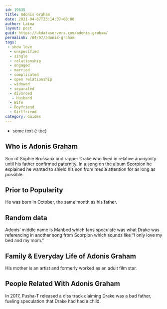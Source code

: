 ```yaml
---
id: 19635
title: Adonis Graham
date: 2021-04-07T23:14:37+00:00
author: Laima
layout: post
guid: https://ukdataservers.com/adonis-graham/
permalink: /04/07/adonis-graham
tags:
 - show love
  - unspecified
  - single
  - relationship
  - engaged
  - married
  - complicated
  - open relationship
  - widowed
  - separated
  - divorced
   - Husband
  - Wife
  - Boyfriend
  - Girlfriend
category: Guides
---
```


* some text
{: toc}


## Who is Adonis Graham
                  
                  
                  
Son of Sophie Brussaux and rapper Drake who lived in relative anonymity until his father confirmed paternity. In a song on the album Scorpion he explained he wanted to shield his son from media attention for as long as possible.  
                  
              
            
              
            
                
                
                
## Prior to Popularity
                  
                  
                  
He was born in October, the same month as his father. 
                  
              
            
              
            
                
                
                
## Random data
                  
                  
                  
Adonis&#8217; middle name is Mahbed which fans speculate was what Drake was referencing in another song from Scorpion which sounds like &#8220;I only love my bed and my mom.&#8221;
                  
              
            
              
            
                
                
                
## Family & Everyday Life of Adonis Graham
                  
                  
                  
His mother is an artist and formerly worked as an adult film star. 
                  
              
            
              
            
                
                
                
## People Related With Adonis Graham
                  
                  
                  
In 2017, Pusha-T released a diss track claiming Drake was a bad father, fueling speculation that Drake had had a child. 
                  
              
            
              
            
                
              
            
              
              
            
            
              
            
          
          
          